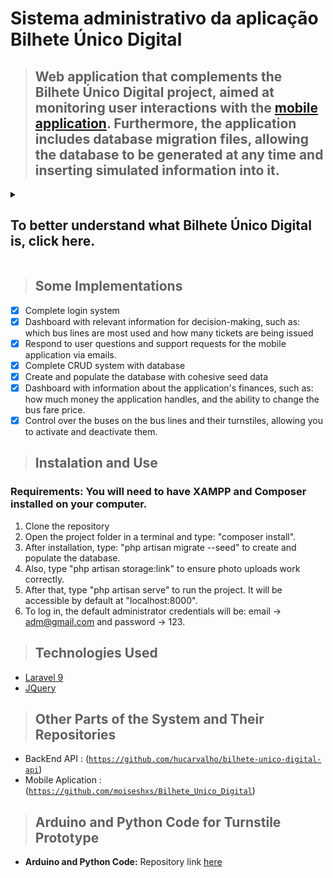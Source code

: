 <h1>Sistema administrativo da aplicação Bilhete Único Digital</h1>

> ## Web application that complements the  Bilhete Único Digital project, aimed at monitoring user interactions with the  <a href="https://github.com/moiseshxs/Bilhete_Unico_Digital">mobile application</a>. Furthermore, the application includes database migration files, allowing the database to be generated at any time and inserting simulated information into it.

<details>
  <summary><h2>To better understand what Bilhete Único Digital is, click here.</h2></summary>
  
  ## Abstract

  > The "Digital Single Ticket" project proposes the implementation of an innovative application to replace the conventional single ticket system used in the city of São Paulo. Coupled with the application, a prototype of a low-cost electronic turnstile using Arduino has been developed, which will be capable of reading the QR code generated by the application, potentially replacing the conventional turnstiles used on buses in the city of São Paulo. This application aims to enhance the experience of public transportation users by offering a digitized and integrated solution for payment and access to transportation services. The Digital Single Ticket offers a mobile platform that allows users to conveniently load credits through secure online transactions, eliminating the dependence on physical recharge points. Additionally, the application provides an intuitive interface for credit management, trip history inquiries, and real-time notifications about available balance. Noteworthy is the integration of the Digital Single Ticket with various modes of transportation, including buses, subways, trains, and ride-hailing services, promoting a smoother and intermodal travel experience for users. In summary, the Digital Single Ticket represents an innovative and technologically advanced proposal to modernize the public transportation system in São Paulo, offering convenience, efficiency, and accessibility to users while driving the digitization and optimization of urban services offered by the city. 

Keywords: public transportation. Application. Arduino. single ticket. digitization.

  
</details>


> ## Some Implementations

- [X] Complete login system
- [X] Dashboard with relevant information for decision-making, such as: which bus lines are most used and how many tickets are being issued
- [X] Respond to user questions and support requests for the mobile application via emails.
- [X] Complete CRUD system with database
- [X] Create and populate the database with cohesive seed data
- [X] Dashboard with information about the application's finances, such as: how much money the application handles, and the ability to change the bus fare price.
- [X] Control over the buses on the bus lines and their turnstiles, allowing you to activate and deactivate them.

> ## Instalation and Use
 ### Requirements: You will need to have XAMPP and Composer installed on your computer.
1. Clone the repository
2. Open the project folder in a terminal and type: "composer install".
3. After installation, type: "php artisan migrate --seed" to create and populate the database.
4. Also, type "php artisan storage:link" to ensure photo uploads work correctly.
5. After that, type "php artisan serve" to run the project. It will be accessible by default at "localhost:8000".
6. To log in, the default administrator credentials will be: email -> adm@gmail.com and password -> 123.

> ## Technologies Used
+ [Laravel 9]("https://laravel.com/docs/9.x")
+ [JQuery]("https://laravel.com/docs/9.x")
> ## Other Parts of the System and Their Repositories

+ BackEnd API : (<a href="https://github.com/hucarvalho/bilhete-unico-digital-api">`https://github.com/hucarvalho/bilhete-unico-digital-api`</a>)
+ Mobile Aplication : (<a href="https://github.com/moiseshxs/Bilhete_Unico_Digital">`https://github.com/moiseshxs/Bilhete_Unico_Digital`</a>)

> ## Arduino and Python Code for Turnstile Prototype

- **Arduino and Python Code:** Repository link [here](https://github.com/hucarvalho/bilhete_unico_digital_catraca)



